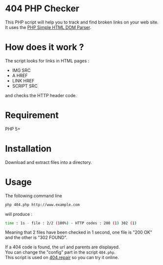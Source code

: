 404 PHP Checker
===============

This PHP script will help you to track and find broken links on your web site.  
It uses the [PHP Simple HTML DOM Parser](http://simplehtmldom.sourceforge.net/).

How does it work ?
==================

The script looks for links in HTML pages :
- IMG SRC
- A HREF
- LINK HREF
- SCRIPT SRC

and checks the HTTP header code.

Requirement
===========

PHP 5+

Installation
============

Download and extract files into a directory.

Usage
=====

The following command line

```bash
php 404.php http://www.example.com
```

will produce :

```bash
time : 1s - file : 2/2 (100%) - HTTP codes : 200 (1) 302 (1) 
```

Meaning that 2 files have been checked in 1 second, one file is "200 OK" and the other is "302 FOUND".  

If a 404 code is found, the url and parents are displayed.  
You can change the "config" part in the script `404.php`.  
This script is used on [404.repair](http://www.404.repair) so you can try it online.
